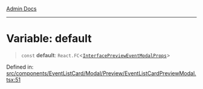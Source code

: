[Admin Docs](/)

***

# Variable: default

> `const` **default**: `React.FC`\<[`InterfacePreviewEventModalProps`](types\Event\interface\README\type-aliases\InterfacePreviewEventModalProps.md)\>

Defined in: [src/components/EventListCard/Modal/Preview/EventListCardPreviewModal.tsx:51](https://github.com/PalisadoesFoundation/talawa-admin/blob/main/src/components/EventListCard/Modal/Preview/EventListCardPreviewModal.tsx#L51)
